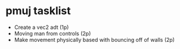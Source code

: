 <link href="http://kevinburke.bitbucket.org/markdowncss/markdown.css" rel="stylesheet"></link>

pmuj tasklist
====================
* Create a vec2 adt (1p)
* Moving man from controls (2p)
* Make movement physically based with bouncing off of walls (2p)
